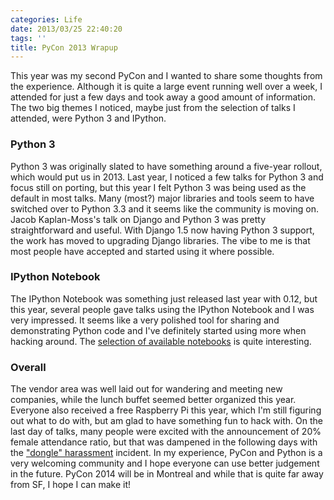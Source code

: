 ```yaml
---
categories: Life
date: 2013/03/25 22:40:20
tags: ''
title: PyCon 2013 Wrapup
---
```

    
This year was my second PyCon and I wanted to share some thoughts from the
experience. Although it is quite a large event running well over a week,
I attended for just a few days and took away a good amount of information. The
two big themes I noticed, maybe just from the selection of talks I attended,
were Python 3 and IPython.

### Python 3

Python 3 was originally slated to have something around a five-year
rollout, which would put us in 2013. Last year, I noticed a few talks for Python
3 and focus still on porting, but this year I felt Python 3 was being used as
the default in most talks. Many (most?) major libraries and tools seem to have
switched over to Python 3.3 and it seems like the community is moving on.  Jacob
Kaplan-Moss's talk on Django and Python 3 was pretty straightforward and useful.
With Django 1.5 now having Python 3 support, the work has moved to upgrading Django
libraries. The vibe to me is that most people have accepted and started using it
where possible.

### IPython Notebook 

The IPython Notebook was something just released last year
with 0.12, but this year, several people gave talks using the IPython Notebook
and I was very impressed. It seems like a very polished tool for sharing and
demonstrating Python code and I've definitely started using more when hacking
around. The [selection of available notebooks][1] is quite interesting.

### Overall 

The vendor area was well laid out for wandering and meeting new
companies, while the lunch buffet seemed better organized this year. Everyone
also received a free Raspberry Pi this year, which I'm still figuring out what
to do with, but am glad to have something fun to hack with. On the last day of
talks, many people were excited with the announcement of 20% female attendance
ratio, but that was dampened in the following days with the ["dongle" harassment][2]
incident. In my experience, PyCon and Python is a very welcoming community and
I hope everyone can use better judgement in the future. PyCon 2014 will be
in Montreal and while that is quite far away from SF, I hope I can make it!

[1]: https://github.com/ipython/ipython/wiki/A-gallery-of-interesting-IPython-Notebooks
[2]: https://amandablumwords.wordpress.com/2013/03/21/3/
